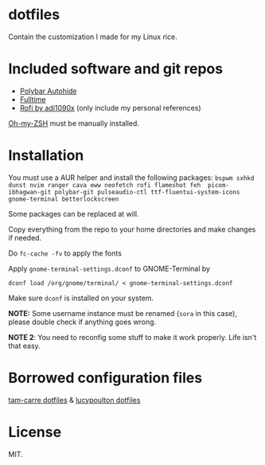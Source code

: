 # dotfiles
Contain the customization I made for my Linux rice.

# Included software and git repos
- [Polybar Autohide](https://github.com/arkeane/polybar_autohide)
- [Fulltime](https://github.com/skyventuree/fulltime)
- [Rofi by adi1090x](https://github.com/adi1090x/rofi) (only include my personal
	references)

[Oh-my-ZSH](https://ohmyz.sh/) must be manually installed.

# Installation
You must use a AUR helper and install the following packages:
``bspwm sxhkd dunst nvim ranger cava eww neofetch rofi flameshot feh  picom-ibhagwan-git polybar-git pulseaudio-ctl ttf-fluentui-system-icons gnome-terminal betterlockscreen``

Some packages can be replaced at will.

Copy everything from the repo to your home directories and make changes if needed.

Do `fc-cache -fv` to apply the fonts

Apply `gnome-terminal-settings.dconf` to GNOME-Terminal by
```
dconf load /org/gnome/terminal/ < gnome-terminal-settings.dconf
```
Make sure `dconf` is installed on your system.

**NOTE:** Some username instance must be renamed (`sora` in this case), please double check if anything goes wrong.

**NOTE 2**: You need to reconfig some stuff to make it work properly. Life isn't that easy.

# Borrowed configuration files
[tam-carre dotfiles](https://github.com/tam-carre/dotfiles) & [lucypoulton dotfiles](https://github.com/lucypoulton/dotfiles/)
# License
MIT.
